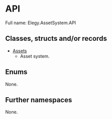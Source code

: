 ﻿
# API

Full name: Elegy.AssetSystem.API

## Classes, structs and/or records

* [Assets](Assets.md)
  * Asset system. 

## Enums

None.

## Further namespaces

None.


